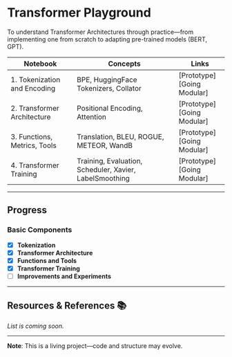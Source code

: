 # Transformer Playground

To understand Transformer Architectures through practice—from implementing one from scratch to adapting pre-trained models (BERT, GPT). 

| Notebook | Concepts | Links |
|--------|----------|-------|
| 1. Tokenization and Encoding | BPE, HuggingFace Tokenizers, Collator | [Prototype]<br>[Going Modular] |
| 2. Transformer Architecture | Positional Encoding, Attention | [Prototype]<br>[Going Modular] |
| 3. Functions, Metrics, Tools | Translation, BLEU, ROGUE, METEOR, WandB | [Prototype]<br>[Going Modular] |
| 4. Transformer Training | Training, Evaluation, Scheduler, Xavier, LabelSmoothing | [Prototype]<br>[Going Modular] |

---

## Progress

### Basic Components  
- [x] **Tokenization**
- [x] **Transformer Architecture**  
- [x] **Functions and Tools**
- [x] **Transformer Training**
- [ ] **Improvements and Experiments**

---

## Resources & References 📚  
*List is coming soon.*  

---

**Note**: This is a living project—code and structure may evolve.